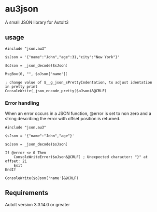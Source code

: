 # au3json
A small JSON library for AutoIt3

## usage

```au3
#include "json.au3"

$sJson = '{"name":"John","age":31,"city":"New York"}'

$oJson = _json_decode($sJson)

MsgBox(0, "", $oJson['name'])

; change value of $__g_json_sPrettyIndentation, to adjust identation in pretty print
ConsoleWrite(_json_encode_pretty($oJson)&@CRLF)
```

### Error handling

When an error occurs in a JSON function, @error is set to non zero and a string describing the error with offset position is returned.

```au3
#include "json.au3"

$sJson = '{"name":"John","age"}'

$oJson = _json_decode($sJson)

If @error <> 0 Then
    ConsoleWriteError($oJson&@CRLF) ; Unexpected character: "}" at offset: 21
    Exit
EndIf

ConsoleWrite($oJson['name']&@CRLF)
```

## Requirements

AutoIt version 3.3.14.0 or greater
